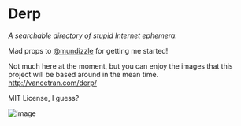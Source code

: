 # Derp
*A searchable directory of stupid Internet ephemera.*

Mad props to [@mundizzle](http://twitter.com/mundizzle) for getting me started!

Not much here at the moment, but you can enjoy the images that this project will be based around in the mean time.  
<http://vancetran.com/derp/>

MIT License, I guess?

![image](http://vancetran.com/derp/curb-ehh.gif)
